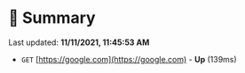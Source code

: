 # 📖 Summary
Last updated: **11/11/2021, 11:45:53 AM**

- `GET` [https://google.com](https://google.com) - **Up** (139ms)
